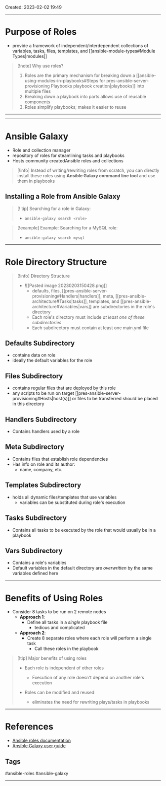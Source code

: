Created: 2023-02-02 19:49

---
# Purpose of Roles
- provide a framework of independent/interdependent collections of variables, tasks, files, templates, and [[ansible-module-types#Module Types|modules]]
> [!note]  Why use roles?
> 1. Roles are the primary mechanism for breaking down a [[ansible-using-modules-in-playbooks#Steps for pres-ansible-server-provisioning Playbooks playbook creation|playbooks]] into multiple files
> 2. Breaking down a playbook into parts allows use of reusable components
> 3. Roles simplify playbooks; makes it easier to reuse
---

---
# Ansible Galaxy
- Role and collection manager 
- repository of roles for steamlining tasks and playbooks
- Hosts community createdAnsible roles and collections
>[!info] 
>Instead of writing/rewriting roles from scratch, you can directly install these roles using **Ansible Galaxy command line tool** and use them in playbooks

## Installing a Role from Ansible Galaxy
> [! tip] Searching for a role in Galaxy:
> - `ansible-galaxy search <role>`

> [!example] Example: Searching for a MySQL role:
> - `ansible-galaxy search mysql` 

___
# Role Directory Structure

>[!info] Directory Structure
>- ![[Pasted image 20230203150428.png]]
>	- defaults, files, [[pres-ansible-server-provisioning#Handlers|handlers]], meta, [[pres-ansible-architecture#Tasks|tasks]], templates, and [[pres-ansible-architecture#Variables|vars]] are subdirectories in the role's directory
>	- Each role's directory must include _at least one of these subdirectories_
>	- Each subdirectory must contain at least one main.yml file

## Defaults Subdirectory
- contains data on role
- ideally the default variables for the role

## Files Subdirectory
- contains regular files that are deployed by this role
- any scripts to be run on target [[pres-ansible-server-provisioning#Hosts|host(s)]] or files to be transferred should be placed in this directory

## Handlers Subdirectory
- Contains handlers used by a role

## Meta Subdirectory
- Contains files that establish role dependencies
- Has info on role and its author:
	- name, company, etc.

## Templates Subdirectory
- holds all dynamic files/templates that use variables
	- variables can be substituted during role's execution

## Tasks Subdirectory
- Contains all tasks to be executed by the role that would usually be in a playbook

## Vars Subdirectory
- Contains a role's variables
- Default variables in the default directory are _overwritten_ by the same variables defined here 
- ---
# Benefits of Using Roles

- Consider 8 tasks to be run on 2 remote nodes
	- **Approach 1**: 
		- Define all tasks in a _single_ playbook file
			- tedious and complicated
	- **Approach 2**:
		- Create 8 separate roles where each role will perform a single task
			- Call these roles in the playbook 

> [!tip] Major benefits of using roles
> - Each role is independent of other roles
> 	- Execution of any role doesn't depend on another role's execution
> 	
> - Roles can be modified and reused
> 	- eliminates the need for rewriting plays/tasks in playbooks

---
# References
- [Ansible roles documentation](https://docs.ansible.com/ansible/latest/playbook_guide/playbooks_reuse_roles.html#role-directory-structure)
- [Ansible Galaxy user guide](https://docs.ansible.com/ansible/latest/galaxy/user_guide.html)

## Tags
#ansible-roles
#ansible-galaxy

---